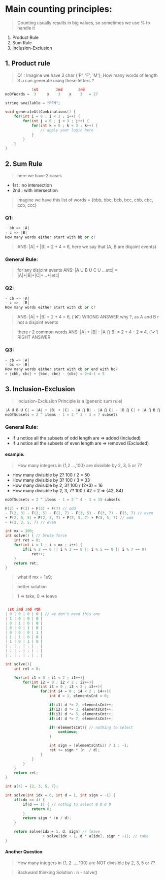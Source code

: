 # Main counting principles:
> Counting usually results in big values, so sometimes we use % to handle it


1. Product Rule
2. Sum Rule
3. Inclusion-Exclusion


## 1. Product rule
> Q1 : Imagine we have 3 char {'P', 'F', 'M'}, How many words of length 3 u can generate
using these letters ?

```cpp
            1st        2nd       3rd
noOfWords =  3     x    3    x    3   = 27
```

```cpp
string available = "PFM";

void generateAllCombinations() {
	for(int i = 0 ; i < 3 ; i++) {
		for(int j = 0 ; j < 3 ; j++) {
			for(int k = 0 ; k < 3 ; k++) {
				// apply your logic here
			}
		}
	}
}
```


## 2. Sum Rule


> here we have 2 cases

- 1st : no intersection
- 2nd : with intersection 

> Imagine we have this list of words = {bbb, bbc, bcb, bcc, cbb, cbc, ccb, ccc}

### Q1:

```cpp
- bb => |A|
- c => |B|
How many words either start with bb or c?
```

> ANS: |A| + |B| = 2 + 4 = 6, here we say that (A, B are disjoint events)


### General Rule:

> for any disjoint events
> ANS: |A U B U C U ...etc| = |A|+|B|+|C|+...+|etc|

### Q2:

```cpp
- cb => |A|
- c =>  |B|												
How many words either start with cb or c?
```

> ANS: |A| + |B| = 2 + 4 = 6, ('❌') WRONG ANSWER
> why ?, as A and B r not a disjoint events

> there r 2 common words
> ANS: |A| + |B| - |A ⋂ B| = 2 + 4 - 2 = 4, ('✔') RIGHT ANSWER


### Q3:

```cpp
- cb => |A|
- bc => |B| 
How many words either start with cb or end with bc?
> {cbb, cbc} + {bbc, cbc} - {cbc} = 2+4-1 = 5
```

## 3. Inclusion-Exclusion
> Inclusion-Exclusion Principle is a (generic sum rule)


```cpp
|A U B U C| = |A| + |B| + |C| - |A ⋂ B| - |A ⋂ C| - |B ⋂ C| + |A ⋂ B ⋂ C|  
noOfSubsets = 2 ^ items - 1 = 2 ^ 3 - 1 = 7 subsets
```

### General Rule:

- If u notice all the subsets of odd length are => added (Included)
- If u notice all the subsets of even length are => removed (Excluded)


#### example:
> How many integers in {1,2 ...,100} are divisible by 2, 3, 5 or 7?


- How many divisible by 2? 100 / 2 = 50
- How many divisible by 3? 100 / 3 = 33
- How many divisible by 2, 3? 100 / (2*3) = 16
- How many divisible by 2, 3, 7? 100 / 42 = 2 => {42, 84}

```cpp
noOfSubsets = 2 ^ items - 1 = 2 ^ 4 - 1 = 15 subsets
```

```cpp
F(2) + F(3) + F(5) + F(7) // odd
- F(2, 3) - F(2, 5) - F(2, 7) - F(3, 5) - F(3, 7) - F(5, 7) // even
+ F(2, 3, 5) + F(2, 3, 7) + F(2, 5, 7) + F(3, 5, 7) // odd
- F(2, 3, 5, 7) // even
```

```cpp
int mx = 100;
int solve() { // brute force
	int ret = 0;
	for(int i = 1 ; i < mx ; i++) {
		if(i % 2 == 0 || i % 3 == 0 || i % 5 == 0 || i % 7 == 0)
			ret++;
	}
	return ret;
}
```

> what if mx = 1e9;

> better solution

> 1 => take, 0 => leave

```cpp

 1st 2nd 3rd 4th
| 0 | 0 | 0 | 0 | // we don't need this one
| 1 | 0 | 0 | 0 |
| 0 | 1 | 0 | 0 |
| 0 | 0 | 1 | 0 |
| 0 | 0 | 0 | 1 |
| 1 | 1 | 0 | 0 |
| 1 | 0 | 1 | 0 |
| . | . | . | . |
| . | . | . | . |
| . | . | . | . |
```

```cpp
int solve(){
	int ret = 0;

	for(int i1 = 0 ; i1 < 2 ; i1++){
		for(int i2 = 0 ; i2 < 2 ; i2++){
			for(int i3 = 0 ; i3 < 2 ; i3++){
				for(int i4 = 0 ; i4 < 2 ; i4++){
					int d = 1, elementsCnt = 0;

					if(i1) d *= 2, elementsCnt++;
					if(i2) d *= 3, elementsCnt++;
					if(i3) d *= 5, elementsCnt++;
					if(i4) d *= 7, elementsCnt++;

					if(!elementsCnt){ // nothing to select
						continue;
					}

					int sign = (elementsCnt&1) ? 1 : -1;
					ret += sign * (n  / d);
				}
			}
		}
	}
	return ret;
}
```


```cpp
int a[4] = {2, 3, 5, 7};

int solve(int idx = 0, int d = 1, int sign = -1) {
	if(idx == 4) {               
		if(d == 1) { // nothig to select 0 0 0 0
			return 0;
		}
		return sign * (n / d);
	}

	return solve(idx + 1, d, sign) // leave
				 + solve(idx + 1, d * a[idx], sign * -1); // take
}
```


#### Another Question

> How many integers in {1, 2 ..., 100} are NOT divisible by 2, 3, 5 or 7?

> Backward thinking
> Solution : n - solve()





